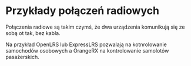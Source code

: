 # Przykłady połączeń radiowych

Połączenia radiowe są takim czymś, że dwa urządzenia komunikują się ze sobą ot tak, bez kabla.

Na przykład OpenLRS lub ExpressLRS pozwalają na kotnrolowanie samochodów osobowych a OrangeRX na kontrolowanie samolotów pasażerskich.
